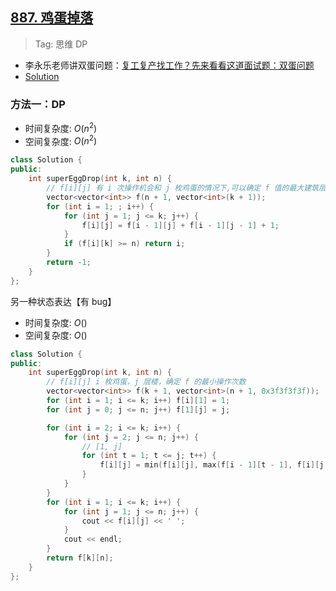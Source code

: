 ## [887. 鸡蛋掉落](https://leetcode.cn/problems/super-egg-drop/description/)

> Tag: 思维 DP

- 李永乐老师讲双蛋问题：[复工复产找工作？先来看看这道面试题：双蛋问题](https://www.bilibili.com/video/BV1KE41137PK)
- [Solution](https://leetcode.cn/problems/super-egg-drop/solutions/2949779/jiao-ni-yi-bu-bu-si-kao-dpcong-ji-yi-hua-xkbx/)

### 方法一：DP
* 时间复杂度: ${O(n^2)}$
* 空间复杂度: ${O(n^2)}$
```cpp
class Solution {
public:
    int superEggDrop(int k, int n) {
        // f[i][j] 有 i 次操作机会和 j 枚鸡蛋的情况下,可以确定 f 值的最大建筑层数
        vector<vector<int>> f(n + 1, vector<int>(k + 1));
        for (int i = 1; ; i++) {
            for (int j = 1; j <= k; j++) {
                f[i][j] = f[i - 1][j] + f[i - 1][j - 1] + 1;
            }
            if (f[i][k] >= n) return i;
        }
        return -1;
    }
};
```

另一种状态表达【有 bug】

* 时间复杂度: ${O()}$
* 空间复杂度: ${O()}$
```cpp
class Solution {
public:
    int superEggDrop(int k, int n) {
        // f[i][j] i 枚鸡蛋，j 层楼，确定 f 的最小操作次数
        vector<vector<int>> f(k + 1, vector<int>(n + 1, 0x3f3f3f3f));
        for (int i = 1; i <= k; i++) f[i][1] = 1;
        for (int j = 0; j <= n; j++) f[1][j] = j;

        for (int i = 2; i <= k; i++) {
            for (int j = 2; j <= n; j++) {
                // [1, j]
                for (int t = 1; t <= j; t++) {
                    f[i][j] = min(f[i][j], max(f[i - 1][t - 1], f[i][j - t]) + 1);
                }
            }
        }
        for (int i = 1; i <= k; i++) {
            for (int j = 1; j <= n; j++) {
                cout << f[i][j] << ' ';
            }
            cout << endl;
        }
        return f[k][n];
    }
};
```